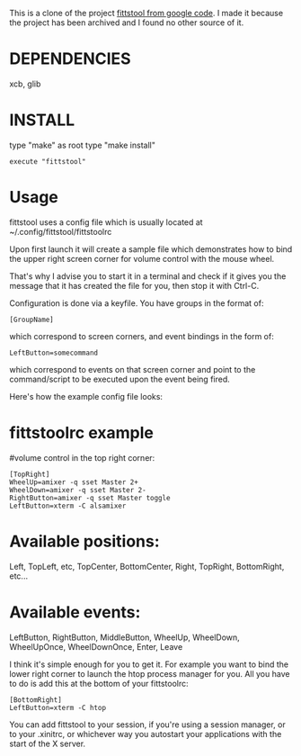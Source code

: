 This is a clone of the project [fittstool from google code](https://code.google.com/p/fittstool/). I made it because the project has been archived and I found no other source of it.

# DEPENDENCIES
xcb, glib

# INSTALL

type "make"
as root type "make install"

```
execute "fittstool"
```

# Usage


fittstool uses a config file which is usually located at ~/.config/fittstool/fittstoolrc

Upon first launch it will create a sample file which demonstrates how to bind the upper right screen corner for volume control with the mouse wheel.

That's why I advise you to start it in a terminal and check if it gives you the message that it has created the file for you, then stop it with Ctrl-C.

Configuration is done via a keyfile. You have groups in the format of:

```
[GroupName]
```

which correspond to screen corners, and event bindings in the form of:

```
LeftButton=somecommand
```

which correspond to events on that screen corner and point to the command/script to be executed upon the event being fired.

Here's how the example config file looks:

# fittstoolrc example
#volume control in the top right corner:

```
[TopRight]
WheelUp=amixer -q sset Master 2+
WheelDown=amixer -q sset Master 2-
RightButton=amixer -q sset Master toggle
LeftButton=xterm -C alsamixer
```


# Available positions:
Left, TopLeft, etc, TopCenter, BottomCenter, Right, TopRight, BottomRight, etc...
# Available events:
LeftButton, RightButton, MiddleButton, WheelUp, WheelDown, WheelUpOnce, WheelDownOnce, Enter, Leave 

I think it's simple enough for you to get it. For example you want to bind the lower right corner to launch the htop process manager for you. All you have to do is add this at the bottom of your fittstoolrc:

```
[BottomRight]
LeftButton=xterm -C htop
```

You can add fittstool to your session, if you're using a session manager, or to your .xinitrc, or whichever way you autostart your applications with the start of the X server.
